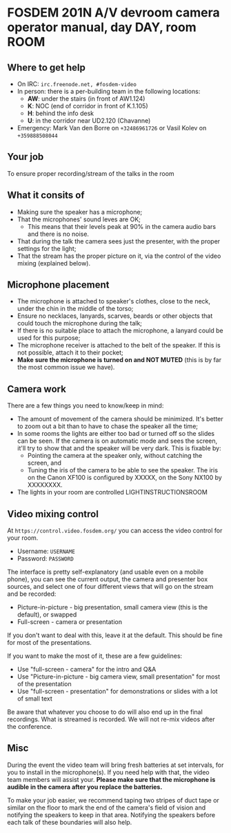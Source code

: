 # FOSDEM 201N A/V devroom camera operator manual, day DAY, room ROOM
## Where to get help

* On IRC: `irc.freenode.net, #fosdem-video`
* In person: there is a per-building team in the following locations:
	* **AW**: under the stairs (in front of AW1.124)
	* **K**: NOC (end of corridor in front of K.1.105)
	* **H**: behind the info desk
	* **U**: in the corridor near UD2.120 (Chavanne)
* Emergency: Mark Van den Borre on `+32486961726` or Vasil Kolev on `+359888508044`

## Your job

To ensure proper recording/stream of the talks in the room

## What it consits of

* Making sure the speaker has a microphone;
* That the microphones' sound leves are OK;
	* This means that their levels peak at 90% in the camera audio bars and there is no noise.
* That during the talk the camera sees just the presenter, with the proper settings for the light;
* That the stream has the proper picture on it, via the control of the video mixing (explained below).

## Microphone placement

* The microphone is attached to speaker's clothes, close to the neck, under the chin in the middle of the torso;
* Ensure no necklaces, lanyards, scarves, beards or other objects that could touch the microphone during the talk;
* If there is no suitable place to attach the microphone, a lanyard could be used for this purpose;
* The microphone receiver is attached to the belt of the speaker. If this is not possible, attach it to their pocket;
* **Make sure the microphone is turned on and NOT MUTED** (this is by far the most common issue we have).

## Camera work

There are a few things you need to know/keep in mind:
* The amount of movement of the camera should be minimized. It's better to zoom out a bit than to have to chase the speaker all the time;
* In some rooms the lights are either too bad or turned off so the slides can be seen. If the camera is on automatic mode and sees the screen, it'll try to show that and the speaker will be very dark. This is fixable by:
	* Pointing the camera at the speaker only, without catching the screen, and
	* Tuning the iris of the camera to be able to see the speaker. The iris on the Canon XF100 is configured by XXXXX, on the Sony NX100 by XXXXXXXX.
* The lights in your room are controlled LIGHTINSTRUCTIONSROOM

## Video mixing control

At `https://control.video.fosdem.org/` you can access the video control for your room.

* Username: `USERNAME`
* Password: `PASSWORD`

The interface is pretty self-explanatory (and usable even on a mobile phone), you can see the current output, the camera and presenter box sources, and select one of four different views that will go on the stream and be recorded:

* Picture-in-picture - big presentation, small camera view (this is the default), or swapped
* Full-screen - camera or presentation

If you don't want to deal with this, leave it at the default. This should be fine for most of the presentations.

If you want to make the most of it, these are a few guidelines:

* Use "full-screen - camera" for the intro and Q&A
* Use "Picture-in-picture - big camera view, small presentation" for most of the presentation
* Use "full-screen - presentation" for demonstrations or slides with a lot of small text

Be aware that whatever you choose to do will also end up in the final recordings. What is streamed is recorded. We will not re-mix videos after the conference.

## Misc

During the event the video team will bring fresh batteries at set intervals, for you to install in the microphone(s). If you need help with that, the video team members will assist your. __Please make sure that the microphone is audible in the camera after you replace the batteries.__

To make your job easier, we recommend taping two stripes of duct tape or similar on the floor to mark the end of the camera's field of vision and notifying the speakers to keep in that area. Notifying the speakers before each talk of these boundaries will also help.


